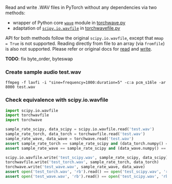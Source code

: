 Read and write .WAV files in PyTorch without any dependencies via two methods:
- wrapper of Python core [`wave`](https://docs.python.org/3/library/wave.html) module in [torchwave.py](./torchwave.py)
- adaptation of [`scipy.io.wavfile`](https://github.com/scipy/scipy/blob/dc0bb8b/scipy/io/wavfile.py) in [torchwavefile.py](./torchwavefile.py)

API for both methods follow the original `scipy.io.wavfile`, except that `mmap = True` is not supported. Reading directly from file to an array (via `fromfile`) is also not supported. Please refer or original docs for [read](https://docs.scipy.org/doc/scipy/reference/generated/scipy.io.wavfile.read.html) and [write](https://docs.scipy.org/doc/scipy/reference/generated/scipy.io.wavfile.write.html).

**TODO**: fix byte_order, byteswap


### Create sample audio test.wav
```shell
ffmpeg -f lavfi -i "sine=frequency=1000:duration=5" -c:a pcm_s16le -ar 8000 test.wav
``` 

### Check equivalence with scipy.io.wavfile
```python
import scipy.io.wavfile
import torchwavfile
import torchwave

sample_rate_scipy, data_scipy = scipy.io.wavfile.read('test.wav')
sample_rate_torch, data_torch = torchwavfile.read('test.wav')
sample_rate_wave, data_wave = torchwave.read('test.wav')
assert sample_rate_torch == sample_rate_scipy and (data_torch.numpy() == data_scipy).all()
assert sample_rate_wave == sample_rate_scipy and (data_wave.numpy() == data_scipy).all()

scipy.io.wavfile.write('test_scipy.wav', sample_rate_scipy, data_scipy)
torchwavfile.write('test_torch.wav', sample_rate_torch, data_torch)
torchwave.write('test_wave.wav', sample_rate_wave, data_wave)
assert open('test_torch.wav', 'rb').read() == open('test_scipy.wav', 'rb').read()
assert open('test_wave.wav', 'rb').read() == open('test_scipy.wav', 'rb').read()
``` 
